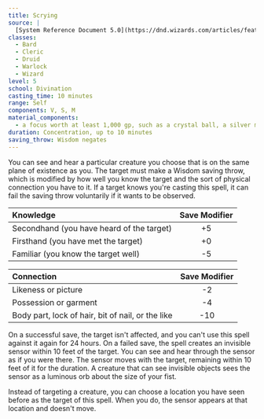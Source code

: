 ```yaml
---
title: Scrying
source: |
  [System Reference Document 5.0](https://dnd.wizards.com/articles/features/systems-reference-document-srd)
classes:
  - Bard
  - Cleric
  - Druid
  - Warlock
  - Wizard
level: 5
school: Divination
casting_time: 10 minutes
range: Self
components: V, S, M
material_components:
  - a focus worth at least 1,000 gp, such as a crystal ball, a silver mirror, or a font filled with holy water
duration: Concentration, up to 10 minutes
saving_throw: Wisdom negates
---
```


You can see and hear a particular creature you choose that is on the same plane of existence as you. The target must make a Wisdom saving throw, which is modified by how well you know the target and the sort of physical connection you have to it. If a target knows you're casting this spell, it can fail the saving throw voluntarily if it wants to be observed.

| Knowledge                                 | Save Modifier |
|:------------------------------------------|:-------------:|
| Secondhand (you have heard of the target) |      +5       |
| Firsthand (you have met the target)       |      +0       |
| Familiar (you know the target well)       |      -5       |

| Connection                                        | Save Modifier |
|:--------------------------------------------------|:-------------:|
| Likeness or picture                               |      -2       |
| Possession or garment                             |      -4       |
| Body part, lock of hair, bit of nail, or the like |      -10      |

On a successful save, the target isn't affected, and you can't use this spell against it again for 24 hours.  On a failed save, the spell creates an invisible sensor within 10 feet of the target. You can see and hear through the sensor as if you were there. The sensor moves with the target, remaining within 10 feet of it for the duration. A creature that can see invisible objects sees the sensor as a luminous orb about the size of your fist.

Instead of targeting a creature, you can choose a location you have seen before as the target of this spell. When you do, the sensor appears at that location and doesn't move.
